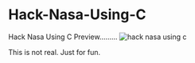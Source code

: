 # Hack-Nasa-Using-C
Hack Nasa Using C
Preview.........
![hack nasa using c](https://github.com/aburaihanc/Hack-Nasa-Using-C/blob/main/Screenshot%202021-03-17%20174035.png)


This is not real. Just for fun.
